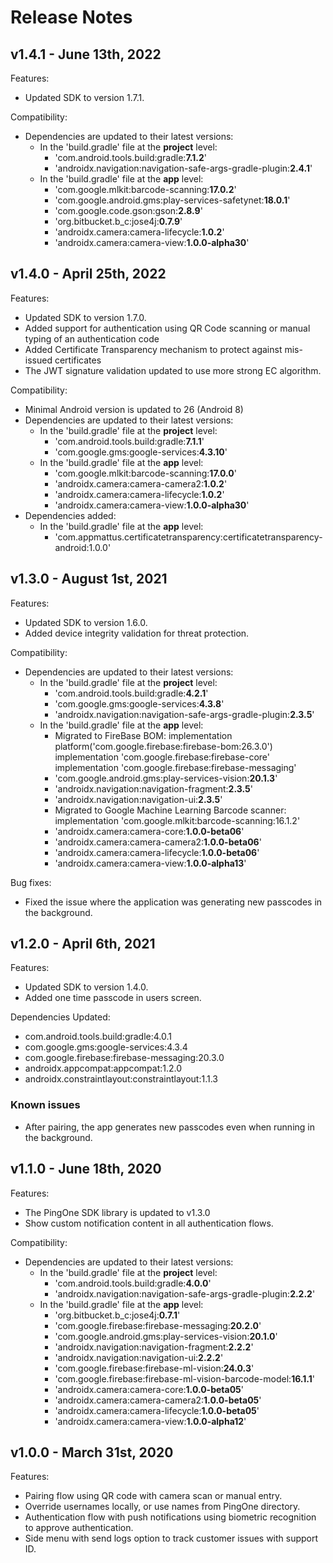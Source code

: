 # Release Notes


## v1.4.1 - June 13th, 2022
Features:
 
- Updated SDK to version 1.7.1.

 Compatibility:

 - Dependencies are updated to their latest versions:
     * In the 'build.gradle' file at the **project** level:
       * 'com.android.tools.build:gradle:**7.1.2**'
       * 'androidx.navigation:navigation-safe-args-gradle-plugin:**2.4.1**'
     * In the 'build.gradle' file at the **app** level:
       * 'com.google.mlkit:barcode-scanning:**17.0.2**'
       * 'com.google.android.gms:play-services-safetynet:**18.0.1**'
       * 'com.google.code.gson:gson:**2.8.9**'
       * 'org.bitbucket.b_c:jose4j:**0.7.9**'
       * 'androidx.camera:camera-lifecycle:**1.0.2**'
       * 'androidx.camera:camera-view:**1.0.0-alpha30**'


## v1.4.0 - April 25th, 2022
Features:

 - Updated SDK to version 1.7.0.
 - Added support for authentication using QR Code scanning or manual typing of an authentication code
 - Added Certificate Transparency mechanism to protect against mis-issued certificates
 - The JWT signature validation updated to use more strong EC algorithm.

 Compatibility:
 - Minimal Android version is updated to 26 (Android 8)
 - Dependencies are updated to their latest versions:
     * In the 'build.gradle' file at the **project** level:
       * 'com.android.tools.build:gradle:**7.1.1**'
       * 'com.google.gms:google-services:**4.3.10**'
     * In the 'build.gradle' file at the **app** level:
       * 'com.google.mlkit:barcode-scanning:**17.0.0**'
       * 'androidx.camera:camera-camera2:**1.0.2**'
       * 'androidx.camera:camera-lifecycle:**1.0.2**'
       * 'androidx.camera:camera-view:**1.0.0-alpha30**'
 - Dependencies added:
     * In the 'build.gradle' file at the **app** level:
       * 'com.appmattus.certificatetransparency:certificatetransparency-android:1.0.0'


## v1.3.0 - August 1st, 2021
Features:

 - Updated SDK to version 1.6.0.
 - Added device integrity validation for threat protection.

 
 Compatibility:
 - Dependencies are updated to their latest versions:
     * In the 'build.gradle' file at the **project** level:
       * 'com.android.tools.build:gradle:**4.2.1**'
       * 'com.google.gms:google-services:**4.3.8**'
       * 'androidx.navigation:navigation-safe-args-gradle-plugin:**2.3.5**'
     * In the 'build.gradle' file at the **app** level:
       * Migrated to FireBase BOM:
         implementation platform('com.google.firebase:firebase-bom:26.3.0')
         implementation 'com.google.firebase:firebase-core'
         implementation 'com.google.firebase:firebase-messaging'
       * 'com.google.android.gms:play-services-vision:**20.1.3**'
       * 'androidx.navigation:navigation-fragment:**2.3.5**'
       * 'androidx.navigation:navigation-ui:**2.3.5**'
       * Migrated to Google Machine Learning Barcode scanner:
           implementation 'com.google.mlkit:barcode-scanning:16.1.2'
       * 'androidx.camera:camera-core:**1.0.0-beta06**'
       * 'androidx.camera:camera-camera2:**1.0.0-beta06**'
       * 'androidx.camera:camera-lifecycle:**1.0.0-beta06**'
       * 'androidx.camera:camera-view:**1.0.0-alpha13**'
       
 Bug fixes:
  - Fixed the issue where the application was generating new passcodes in the background.


## v1.2.0 - April 6th, 2021
Features:

 - Updated SDK to version 1.4.0.
 - Added one time passcode in users screen.

Dependencies Updated:
* com.android.tools.build:gradle:4.0.1
* com.google.gms:google-services:4.3.4
* com.google.firebase:firebase-messaging:20.3.0
* androidx.appcompat:appcompat:1.2.0
* androidx.constraintlayout:constraintlayout:1.1.3

### Known issues
- After pairing, the app generates new passcodes even when running in the background.


## v1.1.0 - June 18th, 2020
Features:

 - The PingOne SDK library is updated to v1.3.0
 - Show custom notification content in all authentication flows.

Compatibility:
 
 - Dependencies are updated to their latest versions:
    * In the 'build.gradle' file at the **project** level:
      * 'com.android.tools.build:gradle:**4.0.0**'
      * 'androidx.navigation:navigation-safe-args-gradle-plugin:**2.2.2**'
    * In the 'build.gradle' file at the **app** level:
      * 'org.bitbucket.b_c:jose4j:**0.7.1**'
      * 'com.google.firebase:firebase-messaging:**20.2.0**'
      * 'com.google.android.gms:play-services-vision:**20.1.0**'
      * 'androidx.navigation:navigation-fragment:**2.2.2**'
      * 'androidx.navigation:navigation-ui:**2.2.2**'
      * 'com.google.firebase:firebase-ml-vision:**24.0.3**'
      * 'com.google.firebase:firebase-ml-vision-barcode-model:**16.1.1**'
      * 'androidx.camera:camera-core:**1.0.0-beta05**'
      * 'androidx.camera:camera-camera2:**1.0.0-beta05**'
      * 'androidx.camera:camera-lifecycle:**1.0.0-beta05**'
      * 'androidx.camera:camera-view:**1.0.0-alpha12**'


## v1.0.0 - March 31st, 2020
Features:

- Pairing flow using QR code with camera scan or manual entry.
- Override usernames locally, or use names from PingOne directory.
- Authentication flow with push notifications using biometric recognition to approve authentication.
- Side menu with send logs option to track customer issues with support ID.
